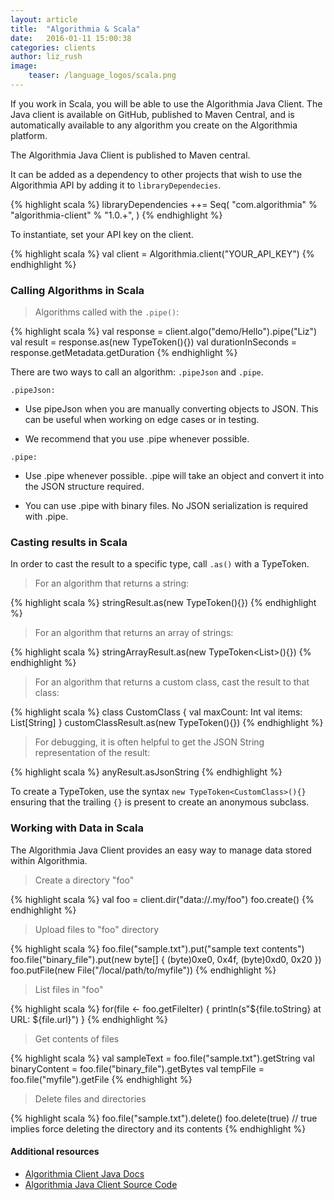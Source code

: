 ```yaml
---
layout: article
title:  "Algorithmia & Scala"
date:   2016-01-11 15:00:38
categories: clients
author: liz_rush
image:
    teaser: /language_logos/scala.png
---
```


If you work in Scala, you will be able to use the Algorithmia Java Client. The Java client is available on GitHub, published to Maven Central, and is automatically available to any algorithm you create on the Algorithmia platform.

The Algorithmia Java Client is published to Maven central.

It can be added as a dependency to other projects that wish to use the Algorithmia API by adding it to `libraryDependecies`.

{% highlight scala %}
libraryDependencies ++= Seq(
  "com.algorithmia" % "algorithmia-client" % "1.0.+",
)
{% endhighlight %}

To instantiate, set your API key on the client.

{% highlight scala %}
val client = Algorithmia.client("YOUR_API_KEY")
{% endhighlight %}

### Calling Algorithms in Scala

> Algorithms called with the `.pipe()`:

{% highlight scala %}
val response = client.algo("demo/Hello").pipe("Liz")
val result = response.as(new TypeToken<String>(){})
val durationInSeconds = response.getMetadata.getDuration
{% endhighlight %}

There are two ways to call an algorithm: `.pipeJson` and `.pipe`.

`.pipeJson:`

* Use pipeJson when you are manually converting objects to JSON. This can be useful when working on edge cases or in testing.

* We recommend that you use .pipe whenever possible.

`.pipe:`

* Use .pipe whenever possible. .pipe will take an object and convert it into the JSON structure required.

* You can use .pipe with binary files. No JSON serialization is required with .pipe.

### Casting results in Scala

In order to cast the result to a specific type, call `.as()` with a TypeToken.

> For an algorithm that returns a string:

{% highlight scala %}
stringResult.as(new TypeToken<String>(){})
{% endhighlight %}

> For an algorithm that returns an array of strings:

{% highlight scala %}
stringArrayResult.as(new TypeToken<List<String>>(){})
{% endhighlight %}

> For an algorithm that returns a custom class, cast the result to that class:

{% highlight scala %}
class CustomClass {
  val maxCount: Int
  val items: List[String]
}
customClassResult.as(new TypeToken<CustomClass>(){})
{% endhighlight %}

> For debugging, it is often helpful to get the JSON String representation of the result:

{% highlight scala %}
anyResult.asJsonString
{% endhighlight %}

<aside class="notice">
  To create a TypeToken, use the syntax <code>new TypeToken&lt;CustomClass&gt;(){}</code> ensuring that the trailing <code>{}</code> is present to create an anonymous subclass.
</aside>

### Working with Data in Scala

The Algorithmia Java Client provides an easy way to manage data stored within Algorithmia. 

> Create a directory "foo"

{% highlight scala %}
val foo = client.dir("data://.my/foo")
foo.create()
{% endhighlight %}

> Upload files to "foo" directory

{% highlight scala %}
foo.file("sample.txt").put("sample text contents")
foo.file("binary_file").put(new byte[] { (byte)0xe0, 0x4f, (byte)0xd0, 0x20 })
foo.putFile(new File("/local/path/to/myfile"))
{% endhighlight %}

> List files in "foo"

{% highlight scala %}
for(file <- foo.getFileIter) {
  println(s"${file.toString} at URL: ${file.url}")
}
{% endhighlight %}

> Get contents of files

{% highlight scala %}
val sampleText = foo.file("sample.txt").getString
val binaryContent = foo.file("binary_file").getBytes
val tempFile = foo.file("myfile").getFile
{% endhighlight %}

> Delete files and directories

{% highlight scala %}
foo.file("sample.txt").delete()
foo.delete(true) // true implies force deleting the directory and its contents
{% endhighlight %}

#### Additional resources

* <a href="http://www.javadoc.io/doc/com.algorithmia/algorithmia-client/1.0.3">Algorithmia Client Java Docs <i class="fa fa-external-link"></i></a>
* <a href="https://github.com/algorithmiaio/algorithmia-java">Algorithmia Java Client Source Code<i class="fa fa-external-link"></i></a>